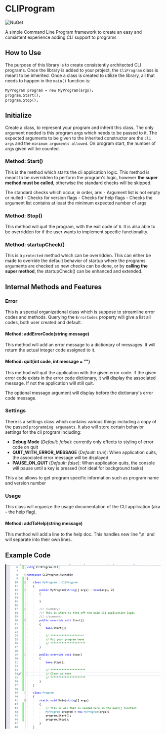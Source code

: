 CLIProgram
==========

![NuGet](https://img.shields.io/nuget/v/CLIProgram)

A simple Command Line Program framework to create an easy and consistent experience adding CLI support to programs

## How to Use

The purpose of this library is to create consistently architected CLI programs. Once the library is added to your project, the `CliProgram` class is meant to be inherited. Once a class is created to utilize the library, all that needs to happen in the `main()` function is:

```
MyProgram program = new MyProgram(args);
program.Start();
program.Stop();
```

## Initialize

Create a class, to represent your program and inherit this class. The only argument needed is this program args which
needs to be passed to it. The expected arguments to be given to the inherited constructor are the `cli args` and the
`minimum arguments allowed`. On program start, the number of args given will be counted.

### Method: Start()

This is the method which starts the cli application logic. This method is meant to be overridden to perform the
program's logic, however **the super method must be called**, otherwise the standard checks will be skipped.

The standard checks which occur, in order, are:
	- Argument list is not empty or nulled
	- Checks for version flags
	- Checks for help flags
	- Checks the argument list contains at least the minimum expected number of args

### Method: Stop()

This method will quit the program, with the exit code of `0`. It is also able to be overridden for if the user wants
to implement specific functionality.

### Method: startupCheck()

This is a `protected` method which can be overridden. This can either be made to override the default behavior of startup where the programs arguments are checked so new checks can be done, or by **calling the super method**, the startupCheck() can be enhanced and extended.


## Internal Methods and Features

### Error

This is a special organizational class which is suppose to streamline error codes and methods. Querying the `ErrorCodes`
property will give a list all codes, both user created and default.

#### Method: addErrorCode(string message)

This method will add an error message to a dictionary of messages. It will return the actual integer code
assigned to it.

#### Method: quit(int code, int message = "")

This method will quit the application with the given error code. If the given error code exists in the error
code dictionary, it will display the associated message. If not the application will still quit.

The optional message argument will display before the dictionary's error code message.

### Settings

There is a settings class which contains various things including a copy of the passed `programming arguments`.
It also will store certain behavior settings for the cli program including:

- **Debug Mode** (*Default: false*): currently only effects to styling of error code on quit
- **QUIT_WITH_ERROR_MESSAGE** (*Default: true*): When application quits, the associated error message will be displayed
- **PAUSE_ON_QUIT** (*Default: false*): When application quits, the console will pause until a key
is pressed (not ideal for background tasks)

This also allows to get program specific information such as program name and version number

### Usage

This class will organize the usage documentation of the CLI application (aka - the help flag).

#### Method: addToHelp(string message)

This method will add a line to the help doc. This handles new line '\n' and will separate into their own lines.

## Example Code

![](assets/code-example.png)